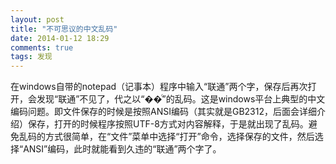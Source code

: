 ```yaml
---
layout: post
title: "不可思议的中文乱码"
date: 2014-01-12 18:29
comments: true
tags: 发现
---
```

在windows自带的notepad（记事本）程序中输入“联通”两个字，保存后再次打开，会发现“联通”不见了，代之以“��ͨ”的乱码。这是windows平台上典型的中文编码问题。即文件保存的时候是按照ANSI编码（其实就是GB2312，后面会详细介绍）保存，打开的时候程序按照UTF-8方式对内容解释，于是就出现了乱码。避免乱码的方式很简单，在“文件”菜单中选择“打开”命令，选择保存的文件，然后选择“ANSI”编码，此时就能看到久违的“联通”两个字了。